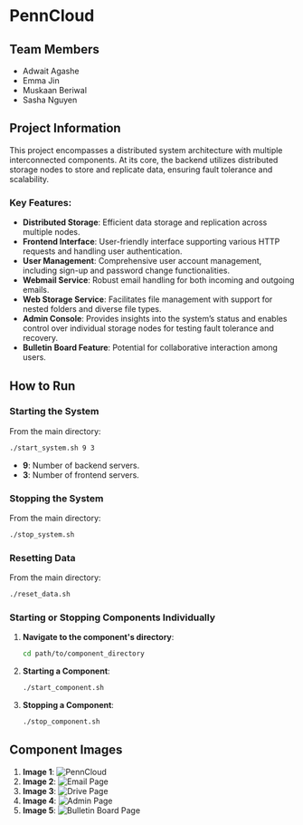 # PennCloud

## Team Members
- Adwait Agashe
- Emma Jin
- Muskaan Beriwal
- Sasha Nguyen

## Project Information

This project encompasses a distributed system architecture with multiple interconnected components. At its core, the backend utilizes distributed storage nodes to store and replicate data, ensuring fault tolerance and scalability.

### Key Features:
- **Distributed Storage**: Efficient data storage and replication across multiple nodes.
- **Frontend Interface**: User-friendly interface supporting various HTTP requests and handling user authentication.
- **User Management**: Comprehensive user account management, including sign-up and password change functionalities.
- **Webmail Service**: Robust email handling for both incoming and outgoing emails.
- **Web Storage Service**: Facilitates file management with support for nested folders and diverse file types.
- **Admin Console**: Provides insights into the system’s status and enables control over individual storage nodes for testing fault tolerance and recovery.
- **Bulletin Board Feature**: Potential for collaborative interaction among users.

## How to Run

### Starting the System

From the main directory:

```bash
./start_system.sh 9 3
```

- **9**: Number of backend servers.
- **3**: Number of frontend servers.

### Stopping the System

From the main directory:

```bash
./stop_system.sh
```

### Resetting Data

From the main directory:

```bash
./reset_data.sh
```

### Starting or Stopping Components Individually

1. **Navigate to the component's directory**:
   
   ```bash
   cd path/to/component_directory
   ```

2. **Starting a Component**:

   ```bash
   ./start_component.sh
   ```

3. **Stopping a Component**:

   ```bash
   ./stop_component.sh
   ```

## Component Images

1. **Image 1**: ![PennCloud](https://iili.io/J6uzXF1.png)
2. **Image 2**: ![Email Page](https://iili.io/J6uzj8g.png)
3. **Image 3**: ![Drive Page](https://iili.io/J6uz4cX.png)
4. **Image 4**: ![Admin Page](https://iili.io/J6uzhcF.png)
5. **Image 5**: ![Bulletin Board Page](https://iili.io/J6uzrFt.png)

